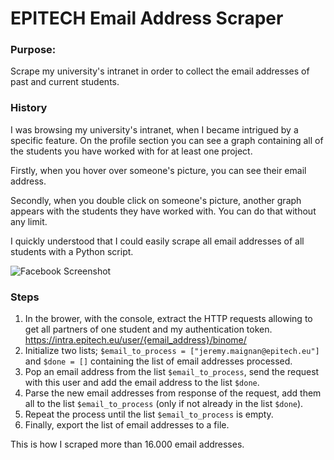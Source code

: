 # EPITECH Email Address Scraper

### Purpose: 
Scrape my university's intranet in order to collect the email addresses of past and current students.

### History
I was browsing my university's intranet, when I became intrigued by a specific feature. On the profile section you can see a graph containing all of the students you have worked with for at least one project.

Firstly, when you hover over someone's picture, you can see their email address.

Secondly, when you double click on someone's picture, another graph appears with the students they have worked with. You can do that without any limit.

I quickly understood that I could easily scrape all email addresses of all students with a Python script.

![Facebook Screenshot](https://github.com/jeremymaignan/epitech-email-addresses-scraper/blob/master/Screenshot%202021-10-18%20at%2014.53.31.png?raw=trueg)


### Steps
1. In the brower, with the console, extract the HTTP requests allowing to get all partners of one student and my authentication token. https://intra.epitech.eu/user/{email_address}/binome/
2. Initialize two lists; `$email_to_process = ["jeremy.maignan@epitech.eu"]` and `$done = []` containing the list of email addresses processed.
3. Pop an email address from the list `$email_to_process`, send the request with this user and add the email address to the list `$done`.
4. Parse the new email addresses from response of the request, add them all to the list `$email_to_process` (only if not already in the list `$done`).
5. Repeat the process until the list `$email_to_process` is empty.
6. Finally, export the list of email addresses to a file.

This is how I scraped more than 16.000 email addresses.
